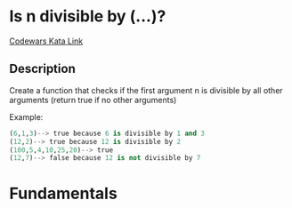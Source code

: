 # Is n divisible by (...)?

[Codewars Kata Link](https://www.codewars.com/kata/558ee8415872565824000007/python)

## Description
Create a function that checks if the first argument n is divisible by all other arguments (return true if no other arguments)

Example:

```python
(6,1,3)--> true because 6 is divisible by 1 and 3
(12,2)--> true because 12 is divisible by 2
(100,5,4,10,25,20)--> true
(12,7)--> false because 12 is not divisible by 7
```

# Fundamentals